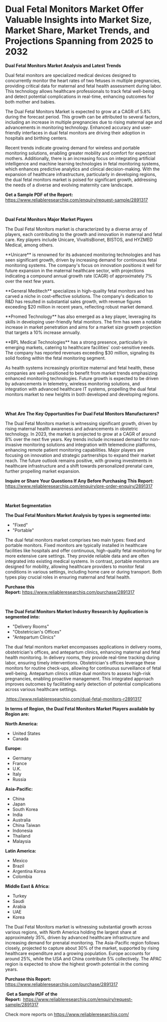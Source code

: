 <p><h1>Dual Fetal Monitors Market Offer Valuable Insights into Market Size, Market Share, Market Trends, and Projections Spanning from 2025 to 2032</h1></p><p><strong>Dual Fetal Monitors Market Analysis and Latest Trends</strong></p>
<p><p>Dual fetal monitors are specialized medical devices designed to concurrently monitor the heart rates of two fetuses in multiple pregnancies, providing critical data for maternal and fetal health assessment during labor. This technology allows healthcare professionals to track fetal well-being and detect potential complications in real-time, enhancing outcomes for both mother and babies.</p><p>The Dual Fetal Monitors Market is expected to grow at a CAGR of 5.8% during the forecast period. This growth can be attributed to several factors, including an increase in multiple pregnancies due to rising maternal age and advancements in monitoring technology. Enhanced accuracy and user-friendly interfaces in dual fetal monitors are driving their adoption in hospitals and birthing centers. </p><p>Recent trends indicate growing demand for wireless and portable monitoring solutions, enabling greater mobility and comfort for expectant mothers. Additionally, there is an increasing focus on integrating artificial intelligence and machine learning technologies in fetal monitoring systems, which enhances predictive analytics and clinical decision-making. With the expansion of healthcare infrastructure, particularly in developing regions, the dual fetal monitors market is poised for significant growth, addressing the needs of a diverse and evolving maternity care landscape.</p></p>
<p><strong>Get a Sample PDF of the Report:&nbsp;</strong> <a href="https://www.reliableresearchiq.com/enquiry/request-sample/2891317?utm_campaign=3103&utm_medium=2&utm_source=Github&utm_content=ia&utm_term=14032025&utm_id=dual-fetal-monitors">https://www.reliableresearchiq.com/enquiry/request-sample/2891317</a></p>
<p>&nbsp;</p>
<p><strong>Dual Fetal Monitors Major Market Players</strong></p>
<p><p>The Dual Fetal Monitors market is characterized by a diverse array of players, each contributing to the growth and innovation in maternal and fetal care. Key players include Unicare, VivaltisBionet, BISTOS, and HYZMED Medical, among others.</p><p>**Unicare** is renowned for its advanced monitoring technologies and has seen significant growth, driven by increasing demand for continuous fetal monitoring systems. The company's focus on innovation positions it well for future expansion in the maternal healthcare sector, with projections indicating a compound annual growth rate (CAGR) of approximately 7% over the next few years.</p><p>**General Meditech** specializes in high-quality fetal monitors and has carved a niche in cost-effective solutions. The company's dedication to R&D has resulted in substantial sales growth, with revenue figures exceeding $20 million in recent years, reflecting robust market demand.</p><p>**Promed Technology** has also emerged as a key player, leveraging its skills in developing user-friendly fetal monitors. The firm has seen a notable increase in market penetration and aims for a market size growth projection that targets a 10% increase annually. </p><p>**BPL Medical Technologies** has a strong presence, particularly in emerging markets, catering to healthcare facilities' cost-sensitive needs. The company has reported revenues exceeding $30 million, signaling its solid footing within the fetal monitoring segment.</p><p>As health systems increasingly prioritize maternal and fetal health, these companies are well-positioned to benefit from market trends emphasizing enhanced monitoring technologies. Future growth is expected to be driven by advancements in telemetry, wireless monitoring solutions, and integration with advanced healthcare IT systems, propelling the dual fetal monitors market to new heights in both developed and developing regions.</p></p>
<p>&nbsp;</p>
<p><strong>What Are The Key Opportunities For Dual Fetal Monitors Manufacturers?</strong></p>
<p><p>The Dual Fetal Monitors market is witnessing significant growth, driven by rising maternal health awareness and advancements in obstetric technology. In 2023, the market is projected to grow at a CAGR of around 8% over the next five years. Key trends include increased demand for non-invasive monitoring solutions and integration with telemedicine platforms, enhancing remote patient monitoring capabilities. Major players are focusing on innovation and strategic partnerships to expand their market reach. The future outlook remains positive, with growing investments in healthcare infrastructure and a shift towards personalized prenatal care, further propelling market expansion.</p></p>
<p><strong>Inquire or Share Your Questions If Any Before Purchasing This Report:</strong> <a href="https://www.reliableresearchiq.com/enquiry/pre-order-enquiry/2891317?utm_campaign=3103&utm_medium=2&utm_source=Github&utm_content=ia&utm_term=14032025&utm_id=dual-fetal-monitors">https://www.reliableresearchiq.com/enquiry/pre-order-enquiry/2891317</a></p>
<p>&nbsp;</p>
<p><strong>Market Segmentation</strong></p>
<p><strong>The Dual Fetal Monitors Market Analysis by types is segmented into:</strong></p>
<p><ul><li>"Fixed"</li><li>"Portable"</li></ul></p>
<p><p>The dual fetal monitors market comprises two main types: fixed and portable monitors. Fixed monitors are typically installed in healthcare facilities like hospitals and offer continuous, high-quality fetal monitoring for more extensive care settings. They provide reliable data and are often integrated into existing medical systems. In contrast, portable monitors are designed for mobility, allowing healthcare providers to monitor fetal conditions in various settings, including home care or during transport. Both types play crucial roles in ensuring maternal and fetal health.</p></p>
<p><strong>Purchase this Report:&nbsp;</strong><a href="https://www.reliableresearchiq.com/purchase/2891317?utm_campaign=3103&utm_medium=2&utm_source=Github&utm_content=ia&utm_term=14032025&utm_id=dual-fetal-monitors">https://www.reliableresearchiq.com/purchase/2891317</a></p>
<p>&nbsp;</p>
<p><strong>The Dual Fetal Monitors Market Industry Research by Application is segmented into:</strong></p>
<p><ul><li>"Delivery Rooms"</li><li>"Obstetrician's Offices"</li><li>"Antepartum Clinics"</li></ul></p>
<p><p>The dual fetal monitors market encompasses applications in delivery rooms, obstetrician's offices, and antepartum clinics, enhancing maternal and fetal health monitoring. In delivery rooms, they provide real-time tracking during labor, ensuring timely interventions. Obstetrician's offices leverage these monitors for routine check-ups, allowing for continuous surveillance of fetal well-being. Antepartum clinics utilize dual monitors to assess high-risk pregnancies, enabling proactive management. This integrated approach improves outcomes by facilitating early detection of potential complications across various healthcare settings.</p></p>
<p><a href="https://www.reliableresearchiq.com/dual-fetal-monitors-r2891317?utm_campaign=3103&utm_medium=2&utm_source=Github&utm_content=ia&utm_term=14032025&utm_id=dual-fetal-monitors">&nbsp;https://www.reliableresearchiq.com/dual-fetal-monitors-r2891317</a></p>
<p><strong>In terms of Region, the Dual Fetal Monitors Market Players available by Region are:</strong></p>
<p>
    <p> <strong> North America: </strong>
        <ul>
            <li>United States</li>
            <li>Canada</li>
        </ul>
        </p> 
    <p> <strong> Europe: </strong>
        <ul>
            <li>Germany</li>
            <li>France</li>
            <li>U.K.</li>
            <li>Italy</li>
            <li>Russia</li>
        </ul>
        </p> 
    <p> <strong> Asia-Pacific: </strong>
        <ul>
            <li>China</li>
            <li>Japan</li>
            <li>South Korea</li>
            <li>India</li>
            <li>Australia</li>
            <li>China Taiwan</li>
            <li>Indonesia</li>
            <li>Thailand</li>
            <li>Malaysia</li>
        </ul>
        </p> 
    <p> <strong> Latin America: </strong>
        <ul>
            <li>Mexico</li>
            <li>Brazil</li>
            <li>Argentina Korea</li>
            <li>Colombia</li>
        </ul>
        </p> 
    <p> <strong> Middle East & Africa: </strong>
        <ul>
            <li>Turkey</li>
            <li>Saudi</li>
            <li>Arabia</li>
            <li>UAE</li>
            <li>Korea</li>
        </ul>
    </p>
    </p>
<p><p>The Dual Fetal Monitors market is witnessing substantial growth across various regions, with North America holding the largest share at approximately 35%, driven by advanced healthcare infrastructure and increasing demand for prenatal monitoring. The Asia-Pacific region follows closely, projected to capture about 30% of the market, supported by rising healthcare expenditure and a growing population. Europe accounts for around 25%, while the USA and China contribute 5% collectively. The APAC region is expected to show the highest growth potential in the coming years.</p></p>
<p><strong>Purchase this Report: </strong><a href="https://www.reliableresearchiq.com/purchase/2891317?utm_campaign=3103&utm_medium=2&utm_source=Github&utm_content=ia&utm_term=14032025&utm_id=dual-fetal-monitors">https://www.reliableresearchiq.com/purchase/2891317</a></p>
<p>&nbsp;<strong>Get a Sample PDF of the Report:&nbsp;&nbsp;</strong><a href="https://www.reliableresearchiq.com/enquiry/request-sample/2891317?utm_campaign=3103&utm_medium=2&utm_source=Github&utm_content=ia&utm_term=14032025&utm_id=dual-fetal-monitors">https://www.reliableresearchiq.com/enquiry/request-sample/2891317</a></p>
<p><strong></strong></p>
<p>Check more reports on <a href="https://www.reliableresearchiq.com/?utm_campaign=3103&utm_medium=2&utm_source=Github&utm_content=ia&utm_term=14032025&utm_id=dual-fetal-monitors">https://www.reliableresearchiq.com/</a></p>